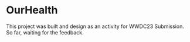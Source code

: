 # OurHealth
This project was built and design as an activity for WWDC23 Submission. So far, waiting for the feedback.

